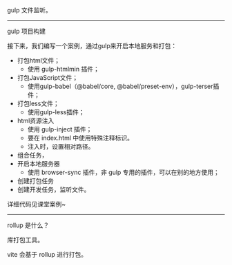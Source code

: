 gulp 文件监听。

---

gulp 项目构建

接下来，我们编写一个案例，通过gulp来开启本地服务和打包：

- 打包html文件； 
  - 使用 gulp-htmlmin 插件；
- 打包JavaScript文件； 
  - 使用gulp-babel（@babel/core, @babel/preset-env），gulp-terser插件；
- 打包less文件； 
  - 使用gulp-less插件；
- html资源注入 
  - 使用 gulp-inject 插件；
  - 要在 index.html 中使用特殊注释标识。
  - 注入时，设置相对路径。
- 组合任务，
- 开启本地服务器 
  - 使用 browser-sync 插件，非 gulp 专用的插件，可以在别的地方使用；
- 创建打包任务
- 创建开发任务，监听文件。

详细代码见课堂案例~

---

rollup 是什么？

库打包工具。

vite 会基于 rollup 进行打包。
